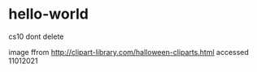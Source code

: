 # hello-world
cs10 dont delete

image ffrom http://clipart-library.com/halloween-cliparts.html accessed 11012021
